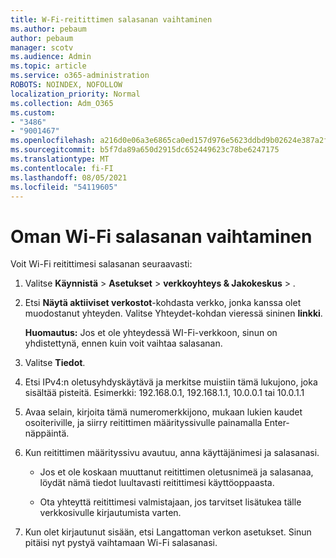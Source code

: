 ```yaml
---
title: W-Fi-reitittimen salasanan vaihtaminen
ms.author: pebaum
author: pebaum
manager: scotv
ms.audience: Admin
ms.topic: article
ms.service: o365-administration
ROBOTS: NOINDEX, NOFOLLOW
localization_priority: Normal
ms.collection: Adm_O365
ms.custom:
- "3486"
- "9001467"
ms.openlocfilehash: a216d0e06a3e6865ca0ed157d976e5623ddbd9b02624e387a2f9755315f913bd
ms.sourcegitcommit: b5f7da89a650d2915dc652449623c78be6247175
ms.translationtype: MT
ms.contentlocale: fi-FI
ms.lasthandoff: 08/05/2021
ms.locfileid: "54119605"
---
```

# <a name="change-your-wi-fi-router-password"></a>Oman Wi-Fi salasanan vaihtaminen

Voit Wi-Fi reitittimesi salasanan seuraavasti:

1. Valitse **Käynnistä**  >  **Asetukset**  >  **verkkoyhteys & Jakokeskus**  >  .

2. Etsi **Näytä aktiiviset verkostot**-kohdasta verkko, jonka kanssa olet muodostanut yhteyden. Valitse Yhteydet-kohdan vieressä sininen **linkki**.<br>

   **Huomautus:** Jos et ole yhteydessä WI-Fi-verkkoon, sinun on yhdistettynä, ennen kuin voit vaihtaa salasanan.

3. Valitse **Tiedot**.

4. Etsi IPv4:n oletusyhdyskäytävä ja merkitse muistiin tämä lukujono, joka sisältää pisteitä. Esimerkki: 192.168.0.1, 192.168.1.1, 10.0.0.1 tai 10.0.1.1

5. Avaa selain, kirjoita tämä numeromerkkijono, mukaan lukien kaudet osoiteriville, ja siirry reitittimen määrityssivulle painamalla Enter-näppäintä.

6. Kun reitittimen määrityssivu avautuu, anna käyttäjänimesi ja salasanasi.<br>
   - Jos et ole koskaan muuttanut reitittimen oletusnimeä ja salasanaa, löydät nämä tiedot luultavasti reitittimesi käyttöoppaasta.

   - Ota yhteyttä reitittimesi valmistajaan, jos tarvitset lisätukea tälle verkkosivulle kirjautumista varten.

7. Kun olet kirjautunut sisään, etsi Langattoman verkon asetukset. Sinun pitäisi nyt pystyä vaihtamaan Wi-Fi salasanasi.

